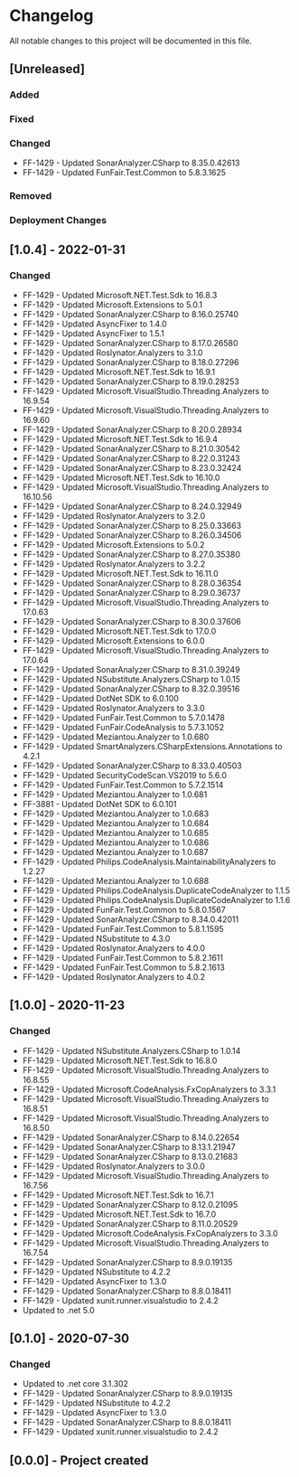 ﻿# Changelog
All notable changes to this project will be documented in this file.

<!--
Please ADD ALL Changes to the UNRELASED SECTION and not a specific release
-->

## [Unreleased]
### Added
### Fixed
### Changed
- FF-1429 - Updated SonarAnalyzer.CSharp to 8.35.0.42613
- FF-1429 - Updated FunFair.Test.Common to 5.8.3.1625
### Removed
### Deployment Changes

<!--
Releases that have at least been deployed to staging, BUT NOT necessarily released to live.  Changes should be moved from [Unreleased] into here as they are merged into the appropriate release branch
-->
## [1.0.4] - 2022-01-31
### Changed
- FF-1429 - Updated Microsoft.NET.Test.Sdk to 16.8.3
- FF-1429 - Updated Microsoft.Extensions to 5.0.1
- FF-1429 - Updated SonarAnalyzer.CSharp to 8.16.0.25740
- FF-1429 - Updated AsyncFixer to 1.4.0
- FF-1429 - Updated AsyncFixer to 1.5.1
- FF-1429 - Updated SonarAnalyzer.CSharp to 8.17.0.26580
- FF-1429 - Updated Roslynator.Analyzers to 3.1.0
- FF-1429 - Updated SonarAnalyzer.CSharp to 8.18.0.27296
- FF-1429 - Updated Microsoft.NET.Test.Sdk to 16.9.1
- FF-1429 - Updated SonarAnalyzer.CSharp to 8.19.0.28253
- FF-1429 - Updated Microsoft.VisualStudio.Threading.Analyzers to 16.9.54
- FF-1429 - Updated Microsoft.VisualStudio.Threading.Analyzers to 16.9.60
- FF-1429 - Updated SonarAnalyzer.CSharp to 8.20.0.28934
- FF-1429 - Updated Microsoft.NET.Test.Sdk to 16.9.4
- FF-1429 - Updated SonarAnalyzer.CSharp to 8.21.0.30542
- FF-1429 - Updated SonarAnalyzer.CSharp to 8.22.0.31243
- FF-1429 - Updated SonarAnalyzer.CSharp to 8.23.0.32424
- FF-1429 - Updated Microsoft.NET.Test.Sdk to 16.10.0
- FF-1429 - Updated Microsoft.VisualStudio.Threading.Analyzers to 16.10.56
- FF-1429 - Updated SonarAnalyzer.CSharp to 8.24.0.32949
- FF-1429 - Updated Roslynator.Analyzers to 3.2.0
- FF-1429 - Updated SonarAnalyzer.CSharp to 8.25.0.33663
- FF-1429 - Updated SonarAnalyzer.CSharp to 8.26.0.34506
- FF-1429 - Updated Microsoft.Extensions to 5.0.2
- FF-1429 - Updated SonarAnalyzer.CSharp to 8.27.0.35380
- FF-1429 - Updated Roslynator.Analyzers to 3.2.2
- FF-1429 - Updated Microsoft.NET.Test.Sdk to 16.11.0
- FF-1429 - Updated SonarAnalyzer.CSharp to 8.28.0.36354
- FF-1429 - Updated SonarAnalyzer.CSharp to 8.29.0.36737
- FF-1429 - Updated Microsoft.VisualStudio.Threading.Analyzers to 17.0.63
- FF-1429 - Updated SonarAnalyzer.CSharp to 8.30.0.37606
- FF-1429 - Updated Microsoft.NET.Test.Sdk to 17.0.0
- FF-1429 - Updated Microsoft.Extensions to 6.0.0
- FF-1429 - Updated Microsoft.VisualStudio.Threading.Analyzers to 17.0.64
- FF-1429 - Updated SonarAnalyzer.CSharp to 8.31.0.39249
- FF-1429 - Updated NSubstitute.Analyzers.CSharp to 1.0.15
- FF-1429 - Updated SonarAnalyzer.CSharp to 8.32.0.39516
- FF-1429 - Updated DotNet SDK to 6.0.100
- FF-1429 - Updated Roslynator.Analyzers to 3.3.0
- FF-1429 - Updated FunFair.Test.Common to 5.7.0.1478
- FF-1429 - Updated FunFair.CodeAnalysis to 5.7.3.1052
- FF-1429 - Updated Meziantou.Analyzer to 1.0.680
- FF-1429 - Updated SmartAnalyzers.CSharpExtensions.Annotations to 4.2.1
- FF-1429 - Updated SonarAnalyzer.CSharp to 8.33.0.40503
- FF-1429 - Updated SecurityCodeScan.VS2019 to 5.6.0
- FF-1429 - Updated FunFair.Test.Common to 5.7.2.1514
- FF-1429 - Updated Meziantou.Analyzer to 1.0.681
- FF-3881 - Updated DotNet SDK to 6.0.101
- FF-1429 - Updated Meziantou.Analyzer to 1.0.683
- FF-1429 - Updated Meziantou.Analyzer to 1.0.684
- FF-1429 - Updated Meziantou.Analyzer to 1.0.685
- FF-1429 - Updated Meziantou.Analyzer to 1.0.686
- FF-1429 - Updated Meziantou.Analyzer to 1.0.687
- FF-1429 - Updated Philips.CodeAnalysis.MaintainabilityAnalyzers to 1.2.27
- FF-1429 - Updated Meziantou.Analyzer to 1.0.688
- FF-1429 - Updated Philips.CodeAnalysis.DuplicateCodeAnalyzer to 1.1.5
- FF-1429 - Updated Philips.CodeAnalysis.DuplicateCodeAnalyzer to 1.1.6
- FF-1429 - Updated FunFair.Test.Common to 5.8.0.1567
- FF-1429 - Updated SonarAnalyzer.CSharp to 8.34.0.42011
- FF-1429 - Updated FunFair.Test.Common to 5.8.1.1595
- FF-1429 - Updated NSubstitute to 4.3.0
- FF-1429 - Updated Roslynator.Analyzers to 4.0.0
- FF-1429 - Updated FunFair.Test.Common to 5.8.2.1611
- FF-1429 - Updated FunFair.Test.Common to 5.8.2.1613
- FF-1429 - Updated Roslynator.Analyzers to 4.0.2

## [1.0.0] - 2020-11-23
### Changed
- FF-1429 - Updated NSubstitute.Analyzers.CSharp to 1.0.14
- FF-1429 - Updated Microsoft.NET.Test.Sdk to 16.8.0
- FF-1429 - Updated Microsoft.VisualStudio.Threading.Analyzers to 16.8.55
- FF-1429 - Updated Microsoft.CodeAnalysis.FxCopAnalyzers to 3.3.1
- FF-1429 - Updated Microsoft.VisualStudio.Threading.Analyzers to 16.8.51
- FF-1429 - Updated Microsoft.VisualStudio.Threading.Analyzers to 16.8.50
- FF-1429 - Updated SonarAnalyzer.CSharp to 8.14.0.22654
- FF-1429 - Updated SonarAnalyzer.CSharp to 8.13.1.21947
- FF-1429 - Updated SonarAnalyzer.CSharp to 8.13.0.21683
- FF-1429 - Updated Roslynator.Analyzers to 3.0.0
- FF-1429 - Updated Microsoft.VisualStudio.Threading.Analyzers to 16.7.56
- FF-1429 - Updated Microsoft.NET.Test.Sdk to 16.7.1
- FF-1429 - Updated SonarAnalyzer.CSharp to 8.12.0.21095
- FF-1429 - Updated Microsoft.NET.Test.Sdk to 16.7.0
- FF-1429 - Updated SonarAnalyzer.CSharp to 8.11.0.20529
- FF-1429 - Updated Microsoft.CodeAnalysis.FxCopAnalyzers to 3.3.0
- FF-1429 - Updated Microsoft.VisualStudio.Threading.Analyzers to 16.7.54
- FF-1429 - Updated SonarAnalyzer.CSharp to 8.9.0.19135
- FF-1429 - Updated NSubstitute to 4.2.2
- FF-1429 - Updated AsyncFixer to 1.3.0
- FF-1429 - Updated SonarAnalyzer.CSharp to 8.8.0.18411
- FF-1429 - Updated xunit.runner.visualstudio to 2.4.2
- Updated to .net 5.0

## [0.1.0] - 2020-07-30
### Changed
- Updated to .net core 3.1.302
- FF-1429 - Updated SonarAnalyzer.CSharp to 8.9.0.19135
- FF-1429 - Updated NSubstitute to 4.2.2
- FF-1429 - Updated AsyncFixer to 1.3.0
- FF-1429 - Updated SonarAnalyzer.CSharp to 8.8.0.18411
- FF-1429 - Updated xunit.runner.visualstudio to 2.4.2

## [0.0.0] - Project created